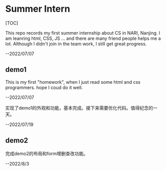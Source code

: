 # Summer Intern
[TOC]

This repo records my first summer internship about CS in NARI, Nanjing. 
I am leanring html, CSS, JS ... and there are many friend people helps me a lot.
Although I didn't join in the team work, I still get great progress.

--2022/07/07

## demo1

This is my first "homework", when I just read some html and css programmers.
hope I coud do it well.

--2022/07/07

实现了demo1的外观和功能，基本完成。接下来需要优化代码。值得纪念的一天。

--2022/07/19

## demo2

完成demo2的布局和form增删查改功能。

--2022/8/3